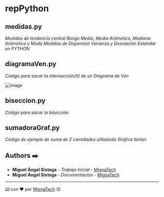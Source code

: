 # repPython

## medidas.py

_Medidas de tendencia central
Rango Medio, Media Aritmetica, Mediana Aritmetica y Moda
Medidas de Dispersión
Varianza y Desviación Estándar en PYTHON_

## diagramaVen.py

_Código para sacar la intersección(X) de un Diagrama de Ven_

![image](https://user-images.githubusercontent.com/78129303/114491046-85ced580-9bdb-11eb-88ef-406ec7f2877b.png)

## biseccion.py

_Código para sacar la bisección_

## sumadoraGraf.py

_Código de ejemplo de suma de 2 cantidades utilizando Grafica tkinter_

## Authors ✒️

* **Miguel Ángel Sixtega** - *Trabajo Inicial* - [MignaTech](https://github.com/MignaTech)
* **Miguel Ángel Sixtega** - *Documentación* - [MignaTech](https://github.com/MignaTech)


---
⌨️ con ❤️ por [MignaTech](https://github.com/MignaTech) 😊

